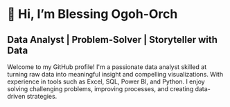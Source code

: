 # 👋 Hi, I’m Blessing Ogoh-Orch
## Data Analyst | Problem-Solver | Storyteller with Data

Welcome to my GitHub profile! I'm a passionate data analyst skilled at turning raw data into meaningful insight and compelling visualizations. With experience in tools such as Excel, SQL, Power BI, and Python. I enjoy solving challenging problems, improving processes, and creating data-driven strategies.

